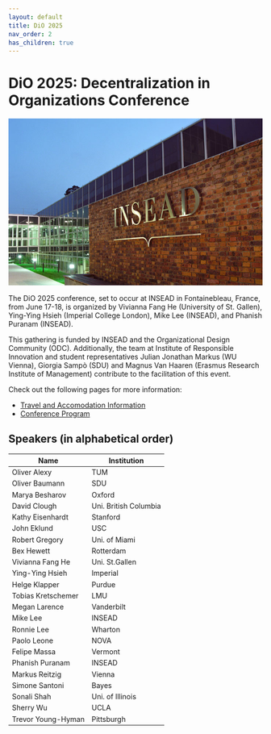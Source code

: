 ```yaml
---
layout: default
title: DiO 2025
nav_order: 2
has_children: true
---
```



# DiO 2025: Decentralization in Organizations Conference

![DiO 2025](dio_2025_photos/dio_2025_2.jpg)

The DiO 2025 conference, set to occur at INSEAD in Fontainebleau, France, from June 17-18, is organized by Vivianna Fang He (University of St. Gallen), Ying-Ying Hsieh (Imperial College London), Mike Lee (INSEAD), and Phanish Puranam (INSEAD).

This gathering is funded by INSEAD and the Organizational Design Community (ODC). Additionally, the team at Institute of Responsible Innovation and student representatives Julian Jonathan Markus (WU Vienna), Giorgia Sampò (SDU) and Magnus Van Haaren (Erasmus Research Institute of Management) contribute to the facilitation of this event.

Check out the following pages for more information:

- [Travel and Accomodation Information](https://dio-community.org/dio_2025/dio_2025_travel.html)
- [Conference Program](https://dio-community.org/dio_2025/dio_2025_program.html)

## Speakers (in alphabetical order)

| Name                    | Institution           |
| ----------------------  | --------------------- |
| Oliver Alexy            | TUM                   |
| Oliver Baumann          | SDU                   |
| Marya Besharov          | Oxford                |
| David Clough            | Uni. British Columbia |
| Kathy Eisenhardt        | Stanford              |
| John Eklund             | USC                   | 
| Robert Gregory          | Uni. of Miami         |       
| Bex Hewett              | Rotterdam             |
| Vivianna Fang He        | Uni. St.Gallen        |
| Ying-Ying Hsieh         | Imperial              |
| Helge Klapper           | Purdue                |
| Tobias Kretschemer      | LMU                   |
| Megan Larence           | Vanderbilt            |
| Mike Lee                | INSEAD                |
| Ronnie Lee              | Wharton               |
| Paolo Leone             | NOVA                  |
| Felipe Massa            | Vermont               |
| Phanish Puranam         | INSEAD                |
| Markus Reitzig          | Vienna                |
| Simone Santoni          | Bayes                 |
| Sonali Shah             | Uni. of Illinois      |
| Sherry Wu               | UCLA                  |
| Trevor Young-Hyman      | Pittsburgh            |
